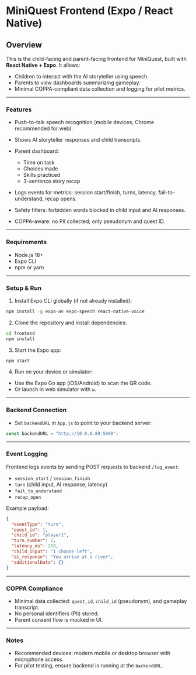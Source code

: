# MiniQuest Frontend (Expo / React Native)

## Overview

This is the child-facing and parent-facing frontend for MiniQuest, built with **React Native + Expo**. It allows:

* Children to interact with the AI storyteller using speech.
* Parents to view dashboards summarizing gameplay.
* Minimal COPPA-compliant data collection and logging for pilot metrics.

---

### Features

* Push-to-talk speech recognition (mobile devices, Chrome recommended for web).
* Shows AI storyteller responses and child transcripts.
* Parent dashboard:

  * Time on task
  * Choices made
  * Skills practiced
  * 3-sentence story recap
* Logs events for metrics: session start/finish, turns, latency, fail-to-understand, recap opens.
* Safety filters: forbidden words blocked in child input and AI responses.
* COPPA-aware: no PII collected; only pseudonym and quest ID.

---

### Requirements

* Node.js 18+
* Expo CLI
* npm or yarn

---

### Setup & Run

1. Install Expo CLI globally (if not already installed):

```bash
npm install -g expo-av expo-speech react-native-voice
```

2. Clone the repository and install dependencies:

```bash
cd frontend
npm install
```

3. Start the Expo app:

```bash
npm start
```

4. Run on your device or simulator:

* Use the Expo Go app (iOS/Android) to scan the QR code.
* Or launch in web simulator with `w`.

---

### Backend Connection

* Set `backendURL` in `App.js` to point to your backend server:

```javascript
const backendURL = "http://10.0.0.89:5000";
```

---

### Event Logging

Frontend logs events by sending POST requests to backend `/log_event`:

* `session_start` / `session_finish`
* `turn` (child input, AI response, latency)
* `fail_to_understand`
* `recap_open`

Example payload:

```json
{
  "eventType": "turn",
  "quest_id": 1,
  "child_id": "player1",
  "turn_number": 2,
  "latency_ms": 250,
  "child_input": "I choose left",
  "ai_response": "You arrive at a river",
  "additionalData": {}
}
```

---

### COPPA Compliance

* Minimal data collected: `quest_id`, `child_id` (pseudonym), and gameplay transcript.
* No personal identifiers (PII) stored.
* Parent consent flow is mocked in UI.

---

### Notes

* Recommended devices: modern mobile or desktop browser with microphone access.
* For pilot testing, ensure backend is running at the `backendURL`.

